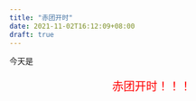 ```yaml
---
title: "赤团开时"
date: 2021-11-02T16:12:09+08:00
draft: true
---
```




今天是  

<p style="text-align:center;color:red;font-size:20px;">赤团开时！！！</p> 




